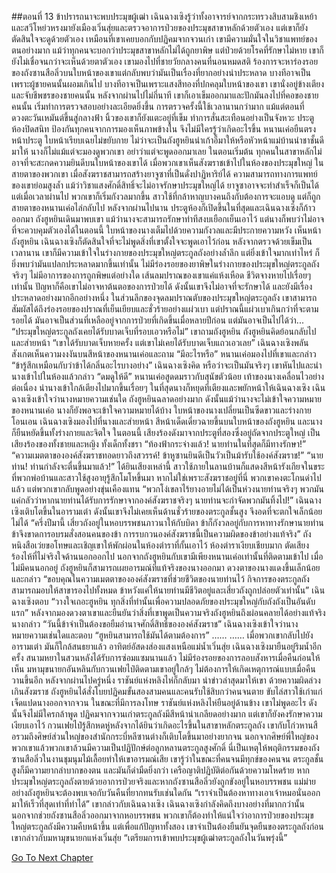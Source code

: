 ##ตอนที่ 13 ข้าปรารถนาจะพบประมุขผู้เฒ่า
เฉินฉางเซิงรู้ว่าทั้งอาจารย์จากกระทรวงสิบสามชิงเหย้าและสวีโหย่วหรงมายังเมืองเวิ่นสุ่ยและตรวจอาการป่วยของประมุขสาขาหลักด้วยตัวเอง แต่เขาก็ยังตัดสินใจจะดูด้วยตัวเอง
เหมือนที่เขาเคยบอกกับปฏิคมจากจวนเก่า เขามีความมั่นใจในวิชาแพทย์ของตนอย่างมาก
แม้ว่าทุกคนจะบอกว่าประมุขสาขาหลักไม่ได้ถูกยาพิษ แต่ป่วยด้วยโรคที่รักษาไม่หาย เขาก็ยังไม่เชื่อจนกว่าจะเห็นด้วยตาตัวเอง
เขามองไปที่ชายวัยกลางคนที่นอนหมดสติ ร้องการจะหาร่องรอยของถังซานสือลิ่วบนใบหน้าของเขาแต่กลับพบว่ามันเป็นเรื่องที่ยากอย่างน่าประหลาด
บางทีอาจเป็นเพราะผู้ชายคนนั้นผอมเกินไป บางทีอาจเป็นเพราะแสงสีทองที่ปกคลุมใบหน้าของเขา
เขานั่งอยู่ข้างเตียงและจับชีพชรของชายคนนั้น หลังจากผ่านไปไม่กี่นาที เขาก็เอาเข็มออกมาและปักมันลงไปที่คอของชายคนนั้น เริ่มทำการตรวจสอบอย่างละเอียดยิ่งขึ้น
การตรวจครั้งนี้ใช้เวลานานกว่ามาก แม้แต่ตอนที่ดวงตะวันเหมันต์ขึ้นสู่กลางฟ้า นิ้วของเขาก็ยังแตะอยู่ที่เข็ม ทำการสั่นสะเทือนอย่างเป็นจังหวะ
ประตูห้องปิดสนิท ป้องกันทุกคนจากการมองเห็นภาพข้างใน จึงไม่มีใครรู้ว่าเกิดอะไรขึ้น
หนานเค่อยืนตรงหน้าประตู ใบหน้าเรียบเฉยไม่ขยับกาย
ไม่ว่าจะเป็นถังฮูหยินนำเก้าอี้มาให้หรือหัวหน้าแม่บ้านนำชาชั้นดีมาให้ นางก็ไม่แม้แต่จะมองดูพวกเขา อย่าว่าแต่จะพูดออกมาเลย
ในตอนเริ่มต้น ทุกคนในสาขาหลักไม่อาจที่จะสะกดความยินดีบนใบหน้าของเขาได้ เมื่อพวกเขาเห็นสังฆราชเข้าไปในห้องของประมุขใหญ่ ในสายตาของพวกเขา เมื่อสังฆราชสามารถสร้างยาจูซาที่เป็นดั่งปาฏิหาริย์ได้ ความสามารถทางการแพทย์ของเขาย่อมสูงล้ำ แม้ว่าวิชาแสงศักดิ์สิทธิ์จะไม่อาจรักษาประมุขใหญ่ได้ ยาจูซาอาจจะทำสำเร็จก็เป็นได้ แต่เมื่อเวลาผ่านไป พวกเขาก็เริ่มกังวลมากขึ้น สาวใช้ที่กล้าหาญบางคนถึงกับต้องการจะแอบดู แต่ก็ถูกสายตาของหนานเค่อไล่กลับไป
หลังจากผ่านไปนาน ประตูห้องก็เปิดขึ้นในที่สุดและเฉินฉางเซิงก็ก้าวออกมา
ถังฮูหยินเดินมาพบเขา แม้ว่านางจะสามารถรักษาท่าทีสงบเยือกเย็นเอาไว้ แต่นางก็พบว่าไม่อาจที่จะควบคุมตัวเองได้ในตอนนี้ ใบหน้าของนางเต็มไปด้วยความกังวลและมีประกายความหวัง
เห็นหน้าถังฮูหยิน เฉินฉางเซิงก็ตัดสินใจที่จะไม่พูดสิ่งที่เขาตั้งใจจะพูดเอาไว้ก่อน
หลังจากตรวจด้วยเข็มเป็นเวลานาน เขาก็มีความเข้าใจในร่างกายของประมุขใหญ่ตระกูลถังอย่างล้ำลึก แต่ยิ่งเข้าใจมากเท่าไหร่ ก็ยิ่งพบว่ามันแปลกประหลาดมากขึ้นเท่านั้น ไม่มีร่องรอยของยาพิษในร่างกายของประมุขใหญ่ตระกูลถังจริงๆ ไม่มีอาการของการถูกพิษแต่อย่างใด เส้นลมปราณของเขาแค่แห้งเหือด ชีวิตจางหายไปเรื่อยๆ เท่านั้น
ปัญหาก็คือเขาไม่อาจหาต้นตอของการป่วยได้ ดังนั้นเขาจึงไม่อาจที่จะรักษาได้ และยังมีเรื่องประหลาดอย่างมากอีกอย่างหนึ่ง ในส่วนลึกของจุดลมปราณตับของประมุขใหญ่ตระกูลถัง เขาสามารถสัมผัสได้ถึงร่องรอยของปราณที่เย็นเยียบและชั่วร้ายอย่างแผ่วเบา แต่ปราณนี้แผ่วเบาเกินกว่าที่จะตามรอยได้ มันอาจเป็นส่วนที่เหลืออยู่จากการป่วยที่เกิดขึ้นเมื่อหลายปีก่อน แต่มันอาจเป็นไปได้ว่า...
“ประมุขใหญ่ตระกูลถังเคยได้รับบาดเจ็บที่รอบเอวหรือไม่” เขาถามถังฮูหยิน
ถังฮูหยินคิดย้อนกลับไปและส่ายหน้า “เขาได้รับบาดเจ็บหายครั้ง แต่เขาไม่เคยได้รับบาดเจ็บแถวเอวเลย”
เฉินฉางเซิงพลันสังเกตเห็นความงงงันบนสีหน้าของหนานเค่อและถาม “มีอะไรหรือ”
หนานเค่อมองไปที่เขาและกล่าว “ข้ารู้สึกเหมือนกับว่าข้าได้กลิ่นอะไรบางอย่าง”
เฉินฉางเซิงคิด หรือว่าจะเป็นมันจริงๆ เขาหันไปและนำนางเข้าไปในห้องแล้วกล่าว “ดมดูให้ดี”
หนานเค่อสูดดมราวกับสุนัขตัวน้อย เท้าของนางเคลื่อนไวอย่างต่อเนื่อง นำนางเข้าใกล้เตียงไปมากขึ้นเรื่อยๆ
ในที่สุดนางก็หยุดที่เตียงและพยักหน้าให้เฉินฉางเซิง
เฉินฉางเซิงเข้าใจว่านางหมายความเช่นใด
ถังฮูหยินฉลาดอย่างมาก ดังนั้นแม้ว่านางจะไม่เข้าใจความหมายของหนานเค่อ นางก็ยังพอจะเข้าใจความหมายได้บ้าง ใบหน้าของนางเปลี่ยนเป็นซีดขาวและร่างกายโอนเอน
เฉินฉางเซิงมองไปที่นางและส่ายหน้า
สีหน้าเด็ดเดี่ยวฉายขึ้นบนใบหน้าของถังฮูหยิน และนางก็ยืนหยัดขึ้นทั้งร่างกายและจิตใจ
ในตอนนี้ เสียงร้องดังมาจากประตูที่สองซึ่งอยู่ถัดจากประตูใหญ่ เป็นเสียงร้องของทั้งชายและหญิง ทั้งเด็กทั้งชรา
“ท้องฟ้ากระจ่างแล้ว! นายท่านในที่สุดก็มีทางรักษา!”
“ความเมตตาขององค์สังฆราชทอดยาวถึงสวรรค์! ข้าหูซานยินดีเป็นวัวเป็นม้ารับใช้องค์สังฆราช!”
“นายท่าน! ท่านกำลังจะตื่นขึ้นมาแล้ว!”
ได้ยินเสียงเหล่านี้ สาวใช้ภายในลานบ้านก็แสดงสีหน้ารังเกียจในขระที่พวกพ่อบ้านและสาวใช้สูงอายุรู้สึกโมโหขึ้นมา หากไม่ใช่เพราะสังฆราชอยู่ที่นี่ พวกเขาคงตะโกนด่าไปแล้ว แต่พวกเขากลับพูดอย่างขุ่นเคืองแทน “พวกโง่เขลาไร้ยางอายไม่ได้เป็นห่วงนายท่านจริงๆ พวกมันแค่กลัวว่าหากนายท่านได้รับการรักษาจากองค์สังฆราชจริงๆ นายท่านจะกำจัดพวกมันทิ้งไป!”
เฉินฉางเซิงเติบโตขึ้นในอารามเต๋า ดังนั้นเขาจึงไม่เคยเห็นด้านชั่วร้ายของตระกูลชั้นสูง จึงอดที่จะตกใจเล็กน้อยไม่ได้
“ครึ่งปีมานี้ เสี่ยวถังอยู่ในหอบรรพชนภาวนาให้กับบิดา ข้าก็กังวลอยู่กับการหาทางรักษานายท่าน ข้าจึงขาดการอบรมสั่งสอนคนของข้า การรบกวนองค์สังฆราชนี้เป็นความผิดของข้าอย่างแท้จริง”
ถังหนิงสือเว่ยขอโทษและเชิญเขาให้พักผ่อนในห้องตำราที่กั้นเอาไว้
ห้องตำราเงียบเชียบมาก ตัดเสียงร้องไห้ที่ไม่จริงใจด้านนอกออกไป
นอกจากถังฮูหยินกับเขามีเพียงหนานเค่อเท่านั้นที่ติดตามเข้าไป
เมื่อไม่มีคนนอกอยู่ ถังฮูหยินก็สามารถเผยอารมณ์ที่แท้จริงของนางออกมา ดวงตาของนางแดงขึ้นเล็กน้อยและกล่าว “ขอบคุณในความเมตตาขององค์สังฆราชที่ช่วยชีวิตของนายท่านไว้ กิจการของตระกูลถังสามารถมอบให้สาขารองไปทั้งหมด ข้าหวังแค่ให้นายท่านมีชีวิตอยู่และเสี่ยวถังถูกปล่อยตัวเท่านั้น”
เฉินฉางเซิงตอบ “วางใจเถอะฮูหยิน ทุกสิ่งที่ทำนั้นเพื่อความปลอดภัยของประมุขใหญ่กับถังถังเป็นอันดับแรก”
หลังจากมองดวงตาเขาและยืนยันว่าสิ่งที่เขาพูดเป็นความจริงถังฮูหยินถึงผ่อนคลายได้อย่างแท้จริง นางกล่าว “วันนี้ข้าจำเป็นต้องขอยืมอำนาจศักดิ์สิทธิ์ขององค์สังฆราช”
เฉินฉางเซิงเข้าใจว่านางหมายความเช่นใดและตอบ “ฮูหยินสามารถใช้มันได้ตามต้องการ”
……
……
เมื่อพวกเขากลับไปยังอารามเต๋า มันก็ใกล้สนธยาแล้ว อาทิตย์อัสดงส่องแสงเหนือแม่น้ำเวิ่นสุ่ย เฉินฉางเซิงมายืนอยู่ริมน้ำอีกครั้ง
สนามหยาในสวนหลังได้รับการซ่อมแซมนานแล้ว ไม่มีร่องรอยของการลอบสังหารเมื่อคืนก่อนให้เห็น
มหามุขนายกอันหลินกับกวนเฟยไป๋ติดตามเขาอยู่ใกล้ๆ ไม่ต้องการให้เกิดเหตุการณ์แบบเมื่อคืนวานขึ้นอีก
หลังจากผ่านไปครู่หนึ่ง ราชันย์แห่งหลิงไห่ก็กลับมา นำข่าวล่าสุดมาให้เขา
ด้วยความผิดล่วงเกินสังฆราช ถังฮูหยินได้สั่งโบยปฏิคมขั้นสองสามคนและคนรับใช้สิบกว่าคนจนตาย ขับไล่สาวใช้เก่าแก่เจ็ดแปดนางออกจากจวน
ในขณะที่มีการลงโทษ ราชันย์แห่งหลิงไห่ยืนอยู่ด้านข้าง เขาไม่พูดอะไร ดังนั้นจึงไม่มีใครกล้าพูด
ปฏิคมจากจวนเก่าตระกูลถังมีสีหน้าน่าเกลียดอย่างมาก แต่เขาก็ยังคงรักษาความเงียบเอาไว้
กวนเฟยไป๋รู้สึกหดหู่หลังจากได้ยินว่าเกิดอะไรขึ้นในสาขาหลักตระกูลถัง
เขากับโก่วหานสือรวมถึงศิษย์ส่วนใหญ่ของสำนักกระบี่หลีซานต่างก็เติบโตขึ้นมาอย่างยากจน นอกจากศิษย์พี่ใหญ่ของพวกเขาแล้วพวกเขาล้วนมีความเป็นปฏิปักษ์ต่อลูกหลานตระกูลสูงศักดิ์ นี่เป็นเหตุให้พฤติกรรมของถังซานสือลิ่วในงานชุมนุมไม้เลื้อยทำให้เขาอารมณ์เสีย
เขารู้ว่าในขณะที่คนจนมีทุกข์ของคนจน ตระกูลชั้นสูงก็มีความยากลำบากของตน และมันก็ดำมืดยิ่งกว่า เครือญาติปฏิบัติต่อกันด้วยความโหดร้าย หากประมุขใหญ่ตระกูลถังตายด้วยอาการป่วยจริงและหากถังซานสือลิ่วยังถูกขังอยู่ในหอบรรพชน แม่ม่ายอย่างถังฮูหยินจะต้องพบเจอกับวันคืนที่ยากทนรับเช่นใดกัน
“เราจำเป็นต้องหาทางเอาเจ้าหมอนั่นออกมาให้เร็วที่สุดเท่าที่ทำได้” เขากล่าวกับเฉินฉางเซิง
เฉินฉางเซิงกำลังคิดถึงบางอย่างที่มากกว่านั้น
นอกจากช่วยถังซานสือลิ่วออกมาจากหอบรรพชน พวกเขาก็ต้องทำให้แน่ใจว่าอาการป่วยของประมุขใหญ่ตระกูลถังมีความคืบหน้าขึ้น
แต่เพื่อแก้ปัญหาทั้งสอง เขาจำเป็นต้องยืนยันจุดยืนของตระกูลถังก่อน
เขากล่าวกับมหามุขนายกแห่งเวิ่นสุ่ย “เตรียมการเข้าพบประมุขผู้เฒ่าตระกูลถังในวันพรุ่งนี้”


[Go To Next Chapter]( ./840.md)